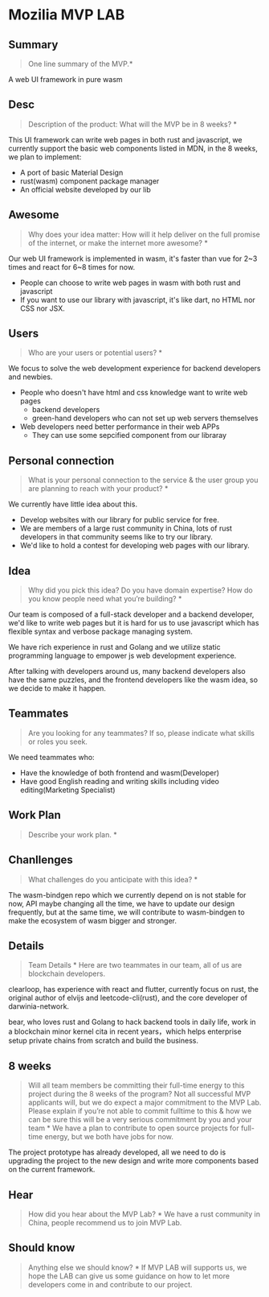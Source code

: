# Mozilia MVP LAB


## Summary
> One line summary of the MVP.* 

A web UI framework in pure wasm


## Desc
> Description of the product: What will the MVP be in 8 weeks? *

This UI framework can write web pages in both rust and javascript, we currently support the basic web components listed in MDN, in the 8 weeks, we plan to implement:

+ A port of basic Material Design
+ rust(wasm) component package manager
+ An official website developed by our lib


## Awesome
> Why does your idea matter: How will it help deliver on the full promise of the internet, or make the internet more awesome? *

Our web UI framework is implemented in wasm, it's faster than vue for 2~3 times and react for 6~8 times for now.

+ People can choose to write web pages in wasm with both rust and javascript
+ If you want to use our library with javascript,  it's like dart, no HTML nor CSS nor JSX.


## Users
> Who are your users or potential users? *

We focus to solve the web development experience for backend developers and newbies.
+ People who doesn't have html and css knowledge want to write web pages
  + backend developers
   + green-hand developers who can not set up web servers themselves
+ Web developers need better performance in their web APPs
  + They can use some sepcified component from our libraray

## Personal connection

> What is your personal connection to the service & the user group you are planning to reach with your product? *

We currently have little idea about this.

+ Develop websites with our library for public service for free.
+ We are members of a large rust community in China, lots of rust developers in that community seems like to try our library.
+ We'd like to hold a contest for developing web pages with our library.

## Idea
> Why did you pick this idea? Do you have domain expertise? How do you know people need what you’re building? *

Our team is composed of a full-stack developer and a backend developer, we'd like to write web pages but it is hard for us to use javascript which has flexible syntax and verbose package managing system.

We have rich experience in rust and Golang and we utilize static programming language to empower js web development experience.

After talking with developers around us, many backend developers also have the same puzzles, and the frontend developers like the wasm idea, so we decide to make it happen.

## Teammates
> Are you looking for any teammates? If so, please indicate what skills or roles you seek.

We need teammates who:

+ Have the knowledge of both frontend and wasm(Developer)
+ Have good English reading and writing skills including video editing(Marketing Specialist)


## Work Plan

> Describe your work plan. *

## Chanllenges
> What challenges do you anticipate with this idea? *

The wasm-bindgen repo which we currently depend on is not stable for now, API maybe changing all the time, we have to update our design frequently, but at the same time, we will contribute to wasm-bindgen to make the ecosystem of wasm bigger and stronger.

## Details
> Team Details *
Here are two teammates in our team, all of us are blockchain developers.

clearloop, has experience with react and flutter, currently focus on rust, the original author of elvijs and leetcode-cli(rust), and the core developer of darwinia-network.

bear, who loves rust and Golang to hack backend tools in daily life, work in a blockchain minor kernel cita in recent years，which helps enterprise setup private chains from scratch and build the business.

## 8 weeks
> Will all team members be committing their full-time energy to this project during the 8 weeks of the program? Not all successful MVP applicants will, but we do expect a major commitment to the MVP Lab. Please explain if you’re not able to commit fulltime to this & how we can be sure this will be a very serious commitment by you and your team *
We have a plan to contribute to open source projects for full-time energy, but we both have jobs for now.

The project prototype has already developed, all we need to do is upgrading the project to the new design and write more components based on the current framework.

## Hear
> How did you hear about the MVP Lab? *
We have a rust community in China, people recommend us to join MVP Lab.

## Should know
> Anything else we should know? *
If MVP LAB will supports us, we hope the LAB can give us some guidance on how to let more developers come in and contribute to our project.

